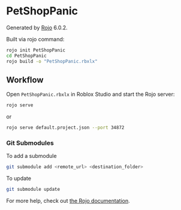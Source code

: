 # PetShopPanic
Generated by [Rojo](https://github.com/rojo-rbx/rojo) 6.0.2.

Built via rojo command:

```bash
rojo init PetShopPanic
cd PetShopPanic
rojo build -o "PetShopPanic.rbxlx"
```

## Workflow
Open `PetShopPanic.rbxlx` in Roblox Studio and start the Rojo server:

```bash
rojo serve
```
or 
```bash
rojo serve default.project.json --port 34872
```

### Git Submodules

To add a submodule
```bash
git submodule add <remote_url> <destination_folder>
```

To update
```bash
git submodule update
```

For more help, check out [the Rojo documentation](https://rojo.space/docs).
